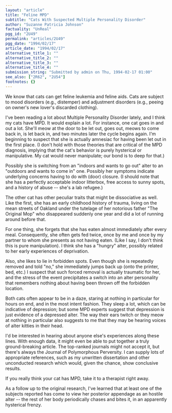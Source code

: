```yaml
---
layout: "article"
title: "Feline MPD"
subtitle: "Cats With Suspected Multiple Personality Disorder"
author: "Suzanne Patricia Johnson"
factuality: "UnReal"
pgg_id: "2U49"
permalink: "articles/2U49"
pgg_date: "1994/02/17"
article_date: "1994/02/17"
alternative_title_1: ""
alternative_title_2: ""
alternative_title_3: ""
alternative_title_4: ""
submission_string: "Submitted by admin on Thu, 1994-02-17 01:00"
see_also: ["2R62", "2U54"]
footnotes: {}
---
```

<div>
<p>We know that cats can get feline leukemia and feline aids. Cats are subject to mood disorders (e.g., distemper) and adjustment disorders (e.g., peeing on owner's new lover's discarded clothing).</p>
<p>I've been reading a lot about Multiple Personality Disorder lately, and I think my cats have MPD. It would explain a lot. For instance, one cat goes in and out a lot. She'll meow at the door to be let out, goes out, meows to come back in, is let back in, and two minutes later the cycle begins again. I'm beginning to suspect that she is actually amnesiac for having been let out in the first place. (I don't hold with those theories that are critical of the MPD diagnosis, implying that the cat's behavior is purely hysterical or manipulative. My cat would never manipulate; our bond is to deep for that.)</p>
<p>Possibly she is switching from an "indoors and wants to go out" alter to an "outdoors and wants to come in" one. Possibly her symptoms indicate underlying concerns having to do with (door) closure. (I should note that she has a perfectly acceptable indoor litterbox, free access to sunny spots, and a history of abuse -- she's a lab refugee.)</p>
<p>The other cat has other peculiar traits that might be dissociative as well. Like the first, she has an early childhood history of trauma, living on the mean streets of Oakland under the tutelage of her notorious father "The Original Mop" who disappeared suddenly one year and did a lot of running around before that.</p>
<p>For one thing, she forgets that she has eaten almost immediately after every meal. Consequently, she often gets fed twice, once by me and once by my partner to whom she presents as not having eaten. (Like I say, I don't think this is pure manipulation). I think she has a "hungry" alter, possibly related to her early experiences of deprivation.</p>
<p>Also, she likes to lie in forbidden spots. Even though she is repeatedly removed and told "no," she immediately jumps back up (onto the printer, bed, etc.) I suspect that such forced removal is actually traumatic for her, and the stress of the event precipitates a switch into an alter personality that remembers nothing about having been thrown off the forbidden location.</p>
<p>Both cats often appear to be in a daze, staring at nothing in particular for hours on end, and in the most intent fashion. They sleep a lot, which can be indicative of depression; but some MPD experts suggest that depression is just evidence of a depressed alter. The way their ears twitch or they meow at nothing in particular also suggests to me that they may be hearing voices of alter kitties in their head.</p>
<p>I'd be interested in hearing about anyone else's experiences along these lines. With enough data, it might even be able to put together a truly ground-breaking article. The top-ranked journals might not accept it, but there's always the Journal of Polymorphous Perversity. I can supply lots of appropriate references, such as my unwritten dissertation and other unconducted research which would, given the chance, show conclusive results.</p>
<p>If you really think your cat has MPD, take it to a therapist right away.</p>
<p>As a follow up to the original research, I've learned that at least one of the subjects reported has come to view her posterior appendage as an hostile alter -- the rest of her body periodically chases and bites it, in an apparently hysterical frenzy.</p>
</div>
